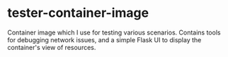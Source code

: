 # tester-container-image
Container image which I use for testing various scenarios. Contains tools for debugging network issues, and a simple Flask UI to display the container's view of resources.
